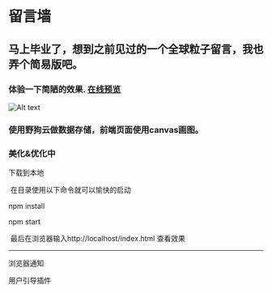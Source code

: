 留言墙
====
  ## 马上毕业了，想到之前见过的一个全球粒子留言，我也弄个简易版吧。  
  ### 体验一下简陋的效果. [在线预览](https://zhangyuhan2016.github.io/views/mesWall.html)
  
  
  ![Alt text](http://upload-images.jianshu.io/upload_images/6206743-46296482974a4362.gif?imageMogr2/auto-orient/strip "留言墙")

 ### 使用野狗云做数据存储，前端页面使用canvas画图。

 ### 美化&优化中
 
  下载到本地
  
  在目录使用以下命令就可以愉快的启动
  
 npm install

 npm start
  
  
  最后在浏览器输入http://localhost/index.html 查看效果
  
  
  
 ----
  浏览器通知
  
  用户引导插件
